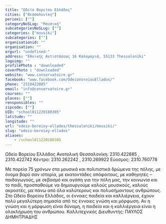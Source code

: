 ```yaml
---
title: "Ωδείο Βορείου Ελλάδος"
cities: ["Θεσσαλονίκη"]
perioxi: [""]
categoryNoSLug: "Μουσική"
subcategoriesNoSLug: [""]
categories: ["mousiki"]
subcategories: [""]
organisationid: ""
organisation: ""
orgurl: "undefined-"
address: "Εθνικής Αντιστάσεως 16 Καλαμαριά, 55133 Thessaloníki"
logoimg: ""
profilePhoto : "downloaded"
coverPhoto : "downloaded"
website: "www.conservatoire.gr"
facebook: "www.facebook.com/OdeioVoreiouEllados/"
phone: "2310422885"
email: "info@conservatoire.gr"
courses: ""
places: [""]
rensponsibles: ""
zipcode: [""]
UID: "school011220180305"
latitude: ""
longitude: ""
url: "odeio-boreioy-ellados/thessaloniki/mousiki/"
slug: "odeio-boreioy-ellados"
aliases:
    - /school011220180305
---
```



Ωδείο Βορείου Ελλάδος Ανατολική Θεσσαλονίκη: 2310.422885 , 2310.422742 Κέντρο: 2310.262242 , 2310.269922 Εύοσμος: 2310.760778

Με πορεία 75 χρόνων στα μουσικά και πολιτιστικά δρώμενα της πόλης, με όνομα βαρύ σαν ιστορία, με εκατοντάδες απόφοιτους, με καθηγητές – παιδαγωγούς, με σεβασμό και αγάπη για την πόλη μας, την κοινωνία και το παιδί, προσπαθούμε να δημιουργούμε καλούς μουσικούς, καλούς ακροατές, μα πάνω από όλα καλύτερους και πολυσήμαντους ανθρώπους. Στο Ωδείο Βορείου Ελλάδος, οι έννοιες παιδεία και καλλιέργεια, έχουν πολύ μεγαλύτερη σημασία από τις έννοιες γνώση και μόρφωση. Αν η γνώση και η μόρφωση είναι δύναμη, η παιδεία και η καλλιέργεια είναι η ολοκλήρωση του ανθρώπου. Καλλιτεχνικός Διευθυντής: ΠΑΥΛΟΣ ΔΗΜΗΤΡΙΑΔΗΣ